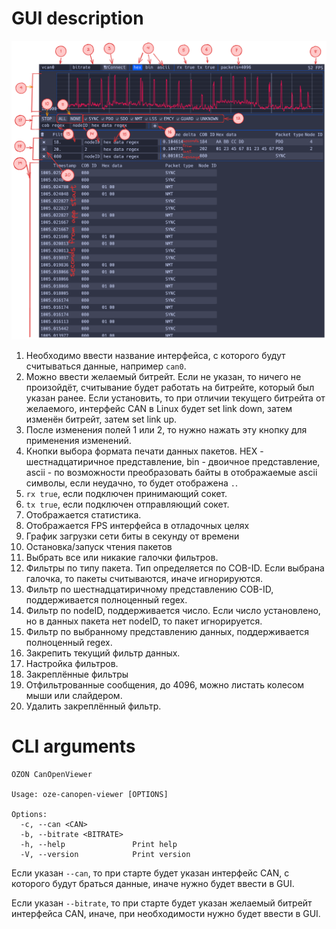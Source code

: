 # GUI description

![](marks.png)

1. Необходимо ввести название интерфейса, с которого будут считываться данные, например `can0`.
2. Можно ввести желаемый битрейт. Если не указан, то ничего не произойдёт, считывание будет работать на битрейте, который был указан ранее. Если установить, то при отличии текущего битрейта от желаемого, интерфейс CAN в Linux будет set link down, затем изменён битрейт, затем set link up.
3. После изменения полей 1 или 2, то нужно нажать эту кнопку для применения изменений.
4. Кнопки выбора формата печати данных пакетов. HEX - шестнадцатиричное представление, bin - двоичное представление, ascii - по возможности преобразовать байты в отображаемые ascii символы, если неудачно, то будет отображена `.`.
5. `rx true`, если подключен принимающий сокет.
6. `tx true`, если подключен отправляющий сокет.
7. Отображается статистика.
8. Отображается FPS интерфейса в отладочных целях
9. График загрузки сети биты в секунду от времени
10. Остановка/запуск чтения пакетов
11. Выбрать все или никакие галочки фильтров.
12. Фильтры по типу пакета. Тип определяется по COB-ID. Если выбрана галочка, то пакеты считываются, иначе игнорируются.
13. Фильтр по шестнадцатиричному представлению COB-ID, поддерживается полноценный regex.
14. Фильтр по nodeID, поддерживается число. Если число установлено, но в данных пакета нет nodeID, то пакет игнорируется.
15. Фильтр по выбранному представлению данных, поддерживается полноценный regex.
16. Закрепить текущий фильтр данных.
17. Настройка фильтров.
18. Закреплённые фильтры
19. Отфильтрованные сообщения, до 4096, можно листать колесом мыши или слайдером.
20. Удалить закреплённый фильтр.

# CLI arguments

```
OZON CanOpenViewer

Usage: oze-canopen-viewer [OPTIONS]

Options:
  -c, --can <CAN>          
  -b, --bitrate <BITRATE>  
  -h, --help               Print help
  -V, --version            Print version
```

Если указан `--can`, то при старте будет указан интерфейс CAN, с которого будут браться данные, иначе нужно будет ввести в GUI.

Если указан `--bitrate`, то при старте будет указан желаемый битрейт интерфейса CAN, иначе, при необходимости нужно будет ввести в GUI.